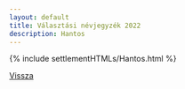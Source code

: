 ```yaml
---
layout: default
title: Választási névjegyzék 2022
description: Hantos
---
```


{% include settlementHTMLs/Hantos.html %}

[Vissza](./)